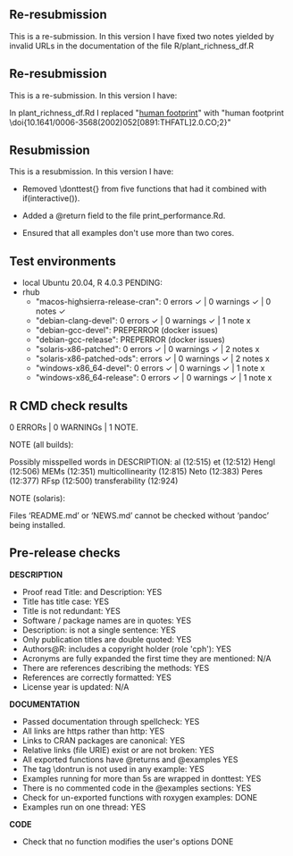 ## Re-resubmission

This is a re-submission. In this version I have fixed two notes yielded by invalid URLs in the documentation of the file R/plant_richness_df.R

## Re-resubmission

This is a re-submission. In this version I have:

In plant_richness_df.Rd I replaced "[human footprint](https://doi.org/10.1641/0006-3568(2002)052[0891:THFATL]2.0.CO;2)" with "human footprint \doi{10.1641/0006-3568(2002)052[0891:THFATL]2.0.CO;2}" 

## Resubmission

This is a resubmission. In this version I have:

* Removed \donttest{} from five functions that had it combined with if(interactive()).

* Added a @return field to the file print_performance.Rd.

* Ensured that all examples don't use more than two cores.

## Test environments

  + local Ubuntu 20.04, R 4.0.3
  PENDING:
  + rhub
    + "macos-highsierra-release-cran": 0 errors ✓ | 0 warnings ✓ | 0 notes ✓
    + "debian-clang-devel": 0 errors ✓ | 0 warnings ✓ | 1 note x
    + "debian-gcc-devel": PREPERROR (docker issues)
    + "debian-gcc-release": PREPERROR (docker issues)
    + "solaris-x86-patched": 0 errors ✓ | 0 warnings ✓ | 2 notes x
    + "solaris-x86-patched-ods":  errors ✓ | 0 warnings ✓ | 2 notes x
    + "windows-x86_64-devel": 0 errors ✓ | 0 warnings ✓ | 1 note x
    + "windows-x86_64-release": 0 errors ✓ | 0 warnings ✓ | 1 note x
  
## R CMD check results
0 ERRORs | 0 WARNINGs | 1 NOTE.

NOTE (all builds):

Possibly misspelled words in DESCRIPTION:
  al (12:515)
  et (12:512)
  Hengl (12:506)
  MEMs (12:351)
  multicollinearity (12:815)
  Neto (12:383)
  Peres (12:377)
  RFsp (12:500)
  transferability (12:924)
  
NOTE (solaris):

Files ‘README.md’ or ‘NEWS.md’ cannot be checked without ‘pandoc’ being installed.
  
## Pre-release checks

**DESCRIPTION**

  + Proof read Title: and Description:                               YES
  + Title has title case:                                            YES
  + Title is not redundant:                                          YES
  + Software / package names are in quotes:                          YES
  + Description: is not a single sentence:                           YES
  + Only publication titles are double quoted:                       YES
  + Authors@R: includes a copyright holder (role 'cph'):             YES
  + Acronyms are fully expanded the first time they are mentioned:   N/A
  + There are references describing the methods:                     YES
  + References are correctly formatted:                              YES
  + License year is updated:                                         N/A 
  
**DOCUMENTATION**
  
  + Passed documentation through spellcheck:                        YES
  + All links are https rather than http:                           YES
  + Links to CRAN packages are canonical:                           YES
  + Relative links (file URIE) exist or are not broken:             YES
  + All exported functions have @returns and @examples              YES
  + The tag \dontrun is not used in any example:                    YES
  + Examples running for more than 5s are wrapped in donttest:      YES
  + There is no commented code in the @examples sections:           YES
  + Check for un-exported functions with roxygen examples:          DONE
  + Examples run on one thread:                                     YES


**CODE**

  + Check that no function modifies the user's options     DONE
